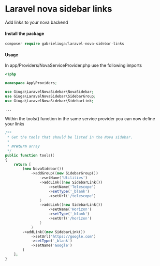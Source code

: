 # Laravel nova sidebar links
Add links to your nova backend

#### Install the package
```php
composer require gabrieliuga/laravel-nova-sidebar-links
```

#### Usage

In app/Providers/NovaServiceProvider.php use the following imports

```php
<?php

namespace App\Providers;

use Giuga\LaravelNovaSidebar\NovaSidebar;
use Giuga\LaravelNovaSidebar\SidebarGroup;
use Giuga\LaravelNovaSidebar\SidebarLink;

...
```

Within the tools() function in the same service provider you can now define your links
```php
/**
 * Get the tools that should be listed in the Nova sidebar.
 *
 * @return array
 */
public function tools()
{
    return [
        (new NovaSidebar())
            ->addGroup((new SidebarGroup())
                ->setName('Utilities')
                ->addLink((new SidebarLink())
                    ->setName('Telescope')
                    ->setType('_blank')
                    ->setUrl('/telescope')
                )
                ->addLink((new SidebarLink())
                    ->setName('Horizon')
                    ->setType('_blank')
                    ->setUrl('/horizon')
                )
            )
        ->addLink((new SidebarLink())
            ->setUrl('https://google.com')
            ->setType('_blank')
            ->setName('Google')
        )
    ];
}
```
